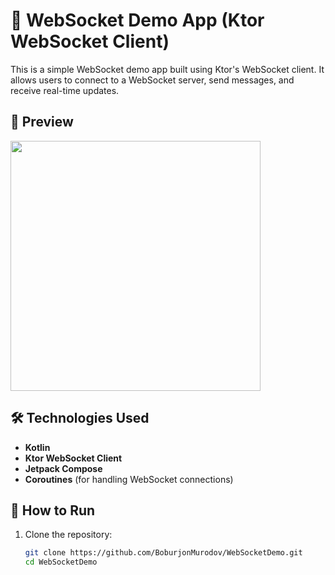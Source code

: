 # 📡 WebSocket Demo App (Ktor WebSocket Client)

This is a simple WebSocket demo app built using Ktor's WebSocket client. It allows users to connect to a WebSocket server, send messages, and receive real-time updates.


## 📸 Preview

<img src="app/src/main/res/drawable/Screen_Recording_20250227_140052_WebSocketDemo-ezgif.com-video-to-gif-converter.gif" width="400"/>

## 🛠️ Technologies Used
- **Kotlin**
- **Ktor WebSocket Client**
- **Jetpack Compose**
- **Coroutines** (for handling WebSocket connections)

## 🚀 How to Run
1. Clone the repository:
   ```sh
   git clone https://github.com/BoburjonMurodov/WebSocketDemo.git
   cd WebSocketDemo

   
